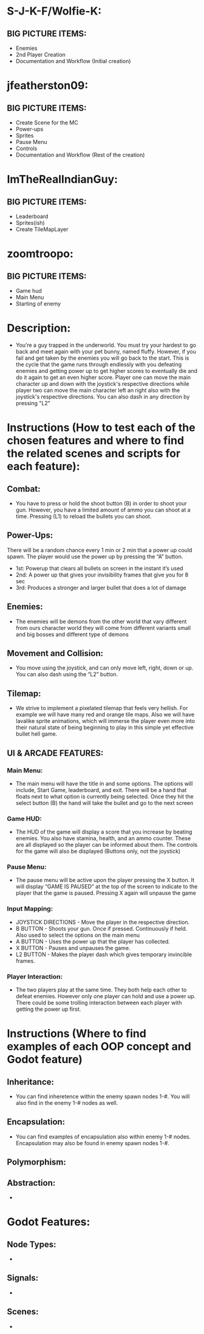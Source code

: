 # S-J-K-F/Wolfie-K:
## BIG PICTURE ITEMS:
- Enemies
- 2nd Player Creation
- Documentation and Workflow (Initial creation)

# jfeatherston09:
## BIG PICTURE ITEMS:
- Create Scene for the MC
- Power-ups
- Sprites
- Pause Menu
- Controls
- Documentation and Workflow (Rest of the creation)
# ImTheRealIndianGuy:
## BIG PICTURE ITEMS:
- Leaderboard
- Sprites(ish)
- Create TileMapLayer

# zoomtroopo:
## BIG PICTURE ITEMS:
- Game hud
- Main Menu
- Starting of enemy

# Description:
- You’re a guy trapped in the underworld. You must try your hardest to go back and meet again with your pet bunny, named fluffy. However, if you fail and get taken by the enemies you will go back to the start. This is the cycle that the game runs through endlessly with you defeating enemies and getting power up to get higher scores to eventually die and do it again to get an even higher score. Player one can move the main character up and down with the joystick's respective directions while player two can move the main character left an right also with the joystick's respective directions. You can also dash in any direction by pressing "L2"

# Instructions (How to test each of the chosen features and where to find the related scenes and scripts for each feature):
## Combat:
- You have to press or hold the shoot button (B) in order to shoot your gun. However, you have a limited amount of ammo you can shoot at a time. Pressing (L1) to reload the bullets you can shoot.

## Power-Ups:
There will be a random chance every 1 min or 2 min that a power up could spawn. The player would use the power up by pressing the  “A” button.
- 1st: Powerup that clears all bullets on screen in the instant it’s used
- 2nd: A power up that gives your invisibility frames that give you for 8 sec  
- 3rd: Produces a stronger and larger bullet that does a lot of damage 

## Enemies:
- The enemies will be demons from the other world that vary different from ours character world they will come from different variants small and big bosses and different type of demons  

## Movement and Collision:
- You move using the joystick, and can only move left, right, down or up. You can also dash using the “L2” button.

## Tilemap:
- We strive to implement a pixelated tilemap that feels very hellish. For example we will have many red and orange tile maps. Also we will have lavalike sprite animations, which will immerse the player even more into their natural state of being beginning to play in this simple yet effective bullet hell game.

## UI & ARCADE FEATURES:
### Main Menu:
- The main menu will have the title in and some options. The options will include, Start Game, leaderboard, and exit. There will be a hand that floats next to what option is currently being selected. Once they hit the select button (B) the hand will take the bullet and go to the next screen

### Game HUD:
- The HUD of the game will display a score that you increase by beating enemies. You also have stamina, health, and an ammo counter. These are all displayed so the player can be informed about them. The controls for the game will also be displayed (Buttons only, not the joystick)

### Pause Menu:
- The pause menu will be active upon the player pressing the X button. It will display “GAME IS PAUSED” at the top of the screen to indicate to the player that the game is paused. Pressing X again will unpause the game

### Input Mapping:
- JOYSTICK DIRECTIONS - Move the player in the respective direction.
- B BUTTON - Shoots your gun. Once if pressed. Continuously if held. Also used to select the options on the main menu
- A BUTTON - Uses the power up that the player has collected.
- X BUTTON - Pauses and unpauses the game.
- L2 BUTTON - Makes the player dash which gives temporary invincible frames.

### Player Interaction:
- The two players play at the same time. They both help each other to defeat enemies. However only one player can hold and use a power up. There could be some trolling interaction between each player with getting the power up first.

# Instructions (Where to find examples of each OOP concept and Godot feature)
## Inheritance:
- You can find inheretence within the enemy spawn nodes 1-#. You will also find in the enemy 1-# nodes as well.
## Encapsulation:
- You can find examples of encapsulation also within enemy 1-# nodes. Encapsulation may also be found in enemy spawn nodes 1-#.
## Polymorphism:

## Abstraction:
- 
# Godot Features:
## Node Types:
- 
## Signals:
- 
## Scenes:
- 
